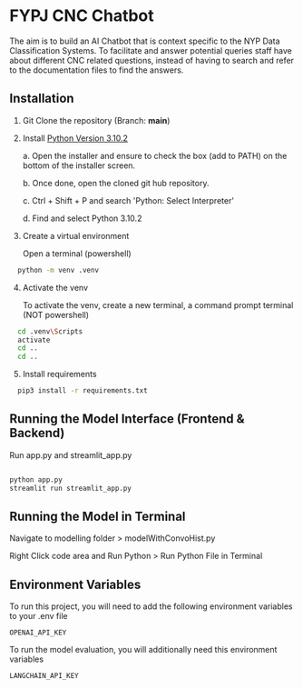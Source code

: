 
# FYPJ CNC Chatbot

The aim is to build an AI Chatbot that is context specific to the NYP Data Classification Systems. 
To facilitate and answer potential queries staff have about different CNC related questions, instead of having to search and refer to the documentation files to find the answers. 



## Installation

1. Git Clone the repository (Branch: **main**)

2. Install [Python Version 3.10.2](https://www.python.org/downloads/release/python-3102/)

      a. Open the installer and ensure to check the box (add to PATH) on the bottom of the installer screen.

      b.	Once done, open the cloned git hub repository.

      c.	Ctrl + Shift + P and search 'Python: Select Interpreter'
  
      d.	Find and select Python 3.10.2 


3. Create a virtual environment

   Open a terminal (powershell)
   
```bash
  python -m venv .venv
```

4. Activate the venv

   To activate the venv, create a new terminal, a command prompt terminal (NOT powershell)
      
```bash
  cd .venv\Scripts
  activate
  cd ..
  cd ..
```

5. Install requirements

```bash
  pip3 install -r requirements.txt
```


## Running the Model Interface (Frontend & Backend)

Run app.py and streamlit_app.py

```bash

python app.py
streamlit run streamlit_app.py

```


## Running the Model in Terminal 
Navigate to modelling folder > modelWithConvoHist.py

Right Click code area and Run Python > Run Python File in Terminal


    
## Environment Variables

To run this project, you will need to add the following environment variables to your .env file

`OPENAI_API_KEY`

To run the model evaluation, you will additionally need this environment variables

`LANGCHAIN_API_KEY`

